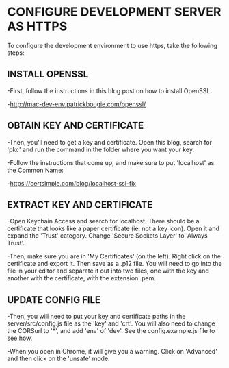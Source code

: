 # CONFIGURE DEVELOPMENT SERVER AS HTTPS #

To configure the development environment to use https, take the following steps:

## INSTALL OPENSSL ##
-First, follow the instructions in this blog post on how to install OpenSSL:

-http://mac-dev-env.patrickbougie.com/openssl/

## OBTAIN KEY AND CERTIFICATE ##
-Then, you'll need to get a key and certificate.  Open this blog, search for 'pkc' and run the command in the folder where you want your key.  

-Follow the instructions that come up, and make sure to put 'localhost' as the Common Name:

-https://certsimple.com/blog/localhost-ssl-fix

## EXTRACT KEY AND CERTIFICATE ##
-Open Keychain Access and search for localhost.  There should be a certificate that looks like a paper certificate (ie, not a key icon).  Open it and expand the 'Trust' category. Change 'Secure Sockets Layer' to 'Always Trust'.  

-Then, make sure you are in 'My Certificates' (on the left).  Right click on the certificate and export it.  Then save as a .p12 file.  You will need to go into the file in your editor and separate it out into two files, one with the key and another with the certificate, with the extension .pem.  

## UPDATE CONFIG FILE ##

-Then, you will need to put your key and certificate paths in the server/src/config.js file as the 'key' and 'crt'.  You will also need to change the CORSurl to '*', and add 'env' of 'dev'.  See the config.example.js file to see how.

-When you open in Chrome, it will give you a warning.  Click on 'Advanced' and then click on the 'unsafe' mode.